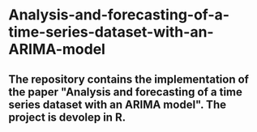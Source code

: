 # Analysis-and-forecasting-of-a-time-series-dataset-with-an-ARIMA-model

The repository contains the implementation of the paper "Analysis and forecasting of a time series dataset with an ARIMA model".
The project is devolep in R.
-----


